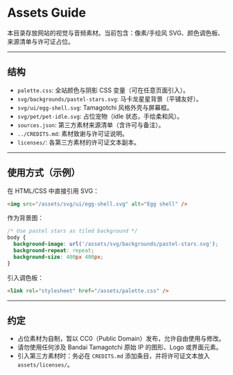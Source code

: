 # Assets Guide

本目录存放网站的视觉与音频素材。当前包含：像素/手绘风 SVG、颜色调色板、来源清单与许可证占位。

---

## 结构

- `palette.css`: 全站颜色与阴影 CSS 变量（可在任意页面引入）。
- `svg/backgrounds/pastel-stars.svg`: 马卡龙星星背景（平铺友好）。
- `svg/ui/egg-shell.svg`: Tamagotchi 风格外壳与屏幕框。
- `svg/pet/pet-idle.svg`: 占位宠物（idle 状态，手绘柔和风）。
- `sources.json`: 第三方素材来源清单（含许可与备注）。
- `../CREDITS.md`: 素材致谢与许可证说明。
- `licenses/`: 各第三方素材的许可证文本副本。

---

## 使用方式（示例）

在 HTML/CSS 中直接引用 SVG：

```html
<img src="/assets/svg/ui/egg-shell.svg" alt="Egg shell" />
```

作为背景图：

```css
/* Use pastel stars as tiled background */
body {
  background-image: url('/assets/svg/backgrounds/pastel-stars.svg');
  background-repeat: repeat;
  background-size: 400px 400px;
}
```

引入调色板：

```html
<link rel="stylesheet" href="/assets/palette.css" />
```

---

## 约定

- 占位素材为自制，暂以 CC0（Public Domain）发布，允许自由使用与修改。
- 请勿使用任何涉及 Bandai Tamagotchi 原始 IP 的图形、Logo 或界面元素。
- 引入第三方素材时：务必在 `CREDITS.md` 添加条目，并将许可证文本放入 `assets/licenses/`。



